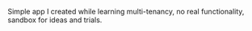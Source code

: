 Simple app I created while learning multi-tenancy, no real functionality, sandbox for ideas and trials.